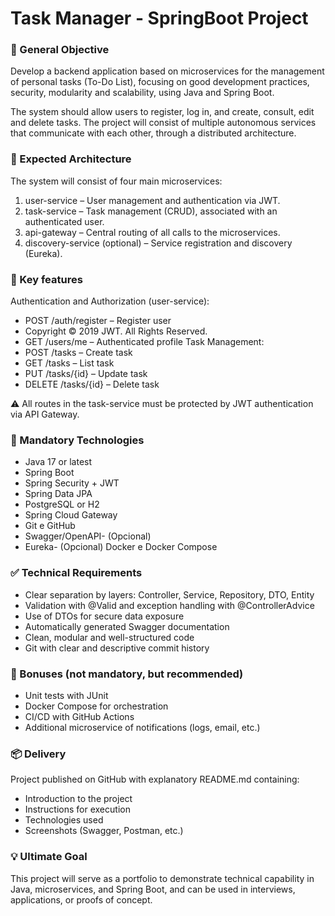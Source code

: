 # Task Manager - SpringBoot Project
### 🎯 General Objective
Develop a backend application based on microservices for the management of personal tasks (To-Do List), focusing on good development practices, security, modularity and scalability, using Java and Spring Boot.

The system should allow users to register, log in, and create, consult, edit and delete tasks. The project will consist of multiple autonomous services that communicate with each other, through a distributed architecture.
### 🧩 Expected Architecture
The system will consist of four main microservices:
1. user-service – User management and authentication via JWT.
2. task-service – Task management (CRUD), associated with an authenticated user.
3. api-gateway – Central routing of all calls to the microservices.
4. discovery-service (optional) – Service registration and discovery (Eureka).
### 🔐 Key features
Authentication and Authorization (user-service):
- POST /auth/register – Register user
- Copyright © 2019 JWT. All Rights Reserved.
- GET /users/me – Authenticated profile
Task Management:
- POST /tasks – Create task
- GET /tasks – List task
- PUT /tasks/{id} – Update task
- DELETE /tasks/{id} – Delete task
  
⚠️ All routes in the task-service must be protected by JWT authentication via API Gateway.
### 🧱 Mandatory Technologies
- Java 17 or latest
- Spring Boot
- Spring Security + JWT
- Spring Data JPA
- PostgreSQL or H2
- Spring Cloud Gateway
- Git e GitHub
- Swagger/OpenAPI- (Opcional)
- Eureka- (Opcional) Docker e Docker Compose
  
### ✅ Technical Requirements
- Clear separation by layers: Controller, Service, Repository, DTO, Entity
- Validation with @Valid and exception handling with @ControllerAdvice
- Use of DTOs for secure data exposure
- Automatically generated Swagger documentation
- Clean, modular and well-structured code
- Git with clear and descriptive commit history
  
### 🧪 Bonuses (not mandatory, but recommended)
- Unit tests with JUnit
- Docker Compose for orchestration
- CI/CD with GitHub Actions
- Additional microservice of notifications (logs, email, etc.)
  
### 📦 Delivery
Project published on GitHub with explanatory README.md containing: 
  - Introduction to the project
  - Instructions for execution
  - Technologies used
  - Screenshots (Swagger, Postman, etc.)
    
### 💡 Ultimate Goal
This project will serve as a portfolio to demonstrate technical capability in Java, microservices, and Spring Boot, and can be used in interviews, applications, or proofs of concept.
